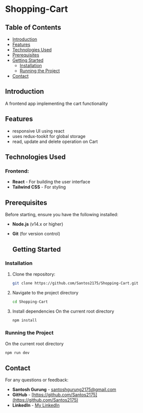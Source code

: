 # Shopping-Cart

## Table of Contents
- [Introduction](#introduction)
- [Features](#features)
- [Technologies Used](#technologies-used)
- [Prerequisites](#prerequisites)
- [Getting Started](#getting-started)
  - [Installation](#installation)
  - [Running the Project](#running-the-project)
- [Contact](#contact)
  
## Introduction
A frontend app implementing the cart functionality

## Features
- responsive UI using react
- uses redux-tookit for global storage
- read, update and delete operation on Cart

## Technologies Used
### Frontend:
- **React** - For building the user interface
- **Tailwind CSS** - For styling

## Prerequisites

Before starting, ensure you have the following installed:
- **Node.js** (v14.x or higher)
- **Git** (for version control)

  ## Getting Started

### Installation

1. Clone the repository:
   ```bash
   git clone https://github.com/Santos2175/Shopping-Cart.git

2. Navigate to the project directory
   ```bash
   cd Shopping-Cart

3. Install dependencies
   On the current root directory
   ```bash
   npm install

### Running the Project
On the current root directory
```bash
npm run dev
```
## Contact

For any questions or feedback:
- **Santosh Gurung** - [santoshgurung2175@gmail.com](mailto:santoshgurung2175@gmail.com)
- **GitHub** - [https://github.com/Santos2175](https://github.com/Santos2175)
- **LinkedIn** - [My LinkedIn](https://linkedin.com/in/santosh-gurung2175)
